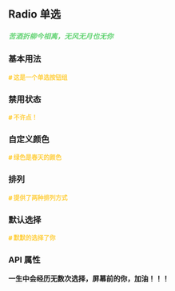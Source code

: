 ## Radio 单选

<h5 style="color: #66d476">苦酒折柳今相离，无风无月也无你</h5>

<script setup>
    import BasicDemo from '../demo/basic_demo.vue'
    import DisabledDemo from '../demo/disabled_demo.vue'
    import DefaultPoint from '../demo/default_point_demo.vue'
    import CustomColor from '../demo/custom_color_demo.vue'
    import ArrayDemo from '../demo/array_demo.vue'
    import preview from '../../../src/components/preview.vue'
</script>

### 基本用法

<p style="color: #ffcf3f; font-size: 12px; font-weight: 900;"># 这是一个单选按钮组</p>
<BasicDemo />
<preview comp="radio" demo="basic_demo"/>

### 禁用状态

<p style="color: #ffcf3f; font-size: 12px; font-weight: 900;"># 不许点！</p>
<DisabledDemo />
<preview comp="radio" demo="disabled_demo"/>

### 自定义颜色

<p style="color: #ffcf3f; font-size: 12px; font-weight: 900;"># 绿色是春天的颜色</p>
<CustomColor />
<preview comp="radio" demo="custom_color_demo"/>

### 排列

<p style="color: #ffcf3f; font-size: 12px; font-weight: 900;"># 提供了两种排列方式</p>
<ArrayDemo />
<preview comp="radio" demo="array_demo"/>

### 默认选择

<p style="color: #ffcf3f; font-size: 12px; font-weight: 900;"># 默默的选择了你</p>
<DefaultPoint />
<preview comp="radio" demo="default_point_demo"/>

<!-- API表格 -->

### API 属性

<p style="color: var(--color-success); font-size: 14px; font-weight: 900;">一生中会经历无数次选择，屏幕前的你，加油！！！</p>
<script setup>
    import ApiTable from '../../../src/components/api_table.vue'
    const data = {
        columns: [
            {
                title: '名称'
            },
            {
                title: '类型'
            },
            {
                title: '默认值'
            },
            {
                title: '说明'
            }
        ],
        item: [
            {
                name: 'options',
                type: 'Array',
                default: '[]',
                explain: '单选的选项数据'
            },
            {
                name: 'inline',
                type: 'Boolean',
                default: 'false | true',
                explain: '排列方式属性'
            },
            {
                name: 'filed-label',
                type: 'String',
                default: 'label',
                explain: '选项属性名'
            },
            {
                name: 'filed-value',
                type: 'String',
                default: 'value',
                explain: '选项数据名'
            },
            {
                name: 'custom-color',
                type: 'String',
                default: '#ffcf3f',
                explain: '选中的颜色'
            },
            {
                name: 'radio-index',
                type: 'Number',
                default: '-1',
                explain: '默认选中'
            },
        ]
  }
</script>
<ApiTable :data="data" />
